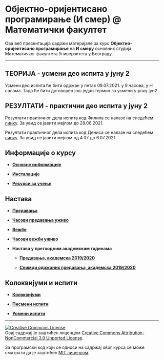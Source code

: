 # Објектно-оријентисано програмирање (И смер) @ Математички факултет

Ова веб презентација садржи материјале за курс **Објектно-оријентисано програмирање** на **И смеру** основних студија Математичког факултета Универзитета у Београду.

---

## ТЕОРИЈА - усмени део испита у јуну 2
Усмени део испита ће бити одржан у петак 09.07.2021. у 9 часова, у Н салама. Тада ће бити договорен још један термин за усмени у року јун2.

## РЕЗУЛТАТИ - практични део испита у јуну 2
Резултати практичног дела испита код Филипа се налазе на следећем [линку](https://docs.google.com/spreadsheets/d/1fcegdJbtgzF_WeGhD2kapJLcxsdot4U4tSGtBTDhCH8/edit?usp=sharing). За увид се јавити мејлом до 28.06.2021.

Резултати практичног дела испита код Дениса се налазе на следећем [линку](./pismeni-ispiti/info/202021/jun2/oop.jun2.denis.pdf). За увид се јавити мејлом од 4.07 до 6.07.2021.

## Информације о курсу

* **[Основне информације](/informacije/README-2020-21.md)**

* **[Инсталације](/INSTALACIJE-2020-21.md)**

* **[Ресурси за учење](/RESURSI-ZA-UCENJE-2020-21.md)**

## Настава

* **[Предавања](/predavanja/README-2020-21.md)**

* **[Часови предавања уживо](/predavanja/casovi-uzivo/README-2020-21.md)**

* **[Вежбе](/vezbe/README.md)**

* **[Часови вежби уживо](/vezbe/casovi-uzivo/README.md)**

* **Настава у претходним академским годинама**

  * **[Предавања, академска 2019/2020](/predavanja/README-2019-20.md)**

  * **[Снимци одржаних предавања, академска 2019/2020](/predavanja/casovi-uzivo/README-2019-20.md)**

## Колоквијуми и испити

* **[Колоквијуми](/kolokvijumi/README.md)**

* **[Писмени испити](/pismeni-ispiti/README.md)**

* **[Усмени испити](/usmeni-ispiti/README.md)**

---

<a rel="license" href="http://creativecommons.org/licenses/by-nc/3.0/"><img alt="Creative Commons License" style="border-width:0" src="https://i.creativecommons.org/l/by-nc/3.0/88x31.png" /></a><br />Овај садржај је заштићен лиценцом <a rel="license" href="http://creativecommons.org/licenses/by-nc/3.0/">Creative Commons Attribution-NonCommercial 3.0 Unported License</a>.

За програмски код који се односи на садржај овог курса се може сматрати да је заштићен [MIT лиценцом](/LICENSE).
